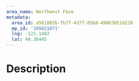 ```yaml
---
area_name: Northwest Face
metadata:
  area_id: a581885b-fb7f-4377-85b8-49863051d218
  mp_id: '105821071'
  lng: -121.1482
  lat: 44.36445
---
```

# Description
